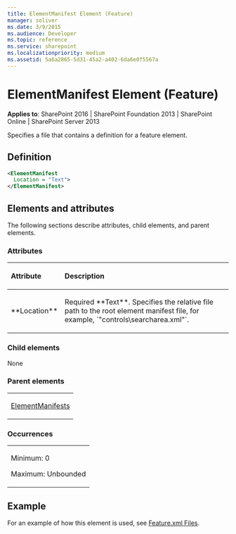 ```yaml
---
title: ElementManifest Element (Feature)
manager: soliver
ms.date: 3/9/2015
ms.audience: Developer
ms.topic: reference
ms.service: sharepoint
ms.localizationpriority: medium
ms.assetid: 5a6a2865-5d31-45a2-a402-6da6e0f5567a
---
```


# ElementManifest Element (Feature)

**Applies to**: SharePoint 2016 | SharePoint Foundation 2013 | SharePoint Online | SharePoint Server 2013

Specifies a file that contains a definition for a feature element.

## Definition

```XML
<ElementManifest
  Location = "Text">
</ElementManifest>
```

## Elements and attributes

The following sections describe attributes, child elements, and parent elements.

### Attributes

<table>
<colgroup>
<col width="20%" />
<col width="80%" />
</colgroup>
<thead>
<tr class="header">
<th align="left"><p>Attribute</p></th>
<th align="left"><p>Description</p></th>
</tr>
</thead>
<tbody>
<tr class="odd">
<td align="left"><p>**Location**</p></td>
<td align="left"><p>Required **Text**. Specifies the relative file path to the root element manifest file, for example, `"controls\searcharea.xml"`.</p></td>
</tr>
</tbody>
</table>

### Child elements

None

### Parent elements

<table>
<colgroup>
<col width="100%" />
</colgroup>
<tbody>
<tr class="odd">
<td align="left"><p><a href="elementmanifests-element-feature.md">ElementManifests</a></p></td>
</tr>
</tbody>
</table>

### Occurrences

<table>
<colgroup>
<col width="100%" />
</colgroup>
<tbody>
<tr class="odd">
<td align="left"><p>Minimum: 0</p>
<p>Maximum: Unbounded</p></td>
</tr>
</tbody>
</table>


## Example

For an example of how this element is used, see [Feature.xml Files](feature-xml-files.md).








